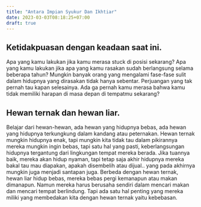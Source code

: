```yaml
---
title: "Antara Impian Syukur Dan Ikhtiar"
date: 2023-03-03T08:18:25+07:00
draft: true
---
```


## Ketidakpuasan dengan keadaan saat ini.
Apa yang kamu lakukan jika kamu merasa stuck di posisi sekarang? Apa yang kamu lakukan jika apa yang kamu rasakan sudah berlangsung selama beberapa tahun? Mungkin banyak orang yang mengalami fase-fase sulit dalam hidupnya yang dirasakan tidak hanya sebentar. Perjuangan yang tak pernah tau kapan selesainya. Ada ga pernah kamu merasa bahwa kamu tidak memiliki harapan di masa depan di tempatmu sekarang? 

## Hewan ternak dan hewan liar.
Belajar dari hewan-hewan, ada hewan yang hidupnya bebas, ada hewan yang hidupnya terkungkung dalam kandang atau peternakan. Hewan ternak mungkin hidupnya enak, tapi mungkin kita tidak tau dalam pikirannya mereka mungkin ingin bebas, tapi satu hal yang pasti, keberlangsungan hidupnya tergantung dari lingkungan tempat mereka berada. Jika tuannya baik, mereka akan hidup nyaman, tapi tetap saja akhir hidupnya mereka bakal tau mau diapakan, apakah disembelih atau dijual.. yang pada akhirnya mungkin juga menjadi santapan juga. Berbeda dengan hewan ternak, hewan liar hidup bebas, mereka bebas pergi kemanapun atau makan dimanapun. Namun mereka harus berusaha sendiri dalam mencari makan dan mencari tempat berlindung. Tapi ada satu hal penting yang mereka miliki yang membedakan kita dengan hewan ternak yaitu kebebasan.

## 

